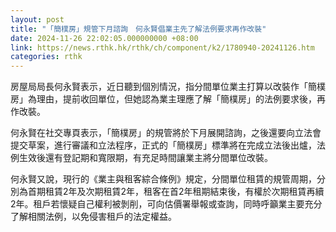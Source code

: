 ```yaml
---
layout: post
title: "「簡樸房」規管下月諮詢　何永賢倡業主先了解法例要求再作改裝"
date: 2024-11-26 22:02:05.000000000 +08:00
link: https://news.rthk.hk/rthk/ch/component/k2/1780940-20241126.htm
categories: rthk
---
```


房屋局局長何永賢表示，近日聽到個別情況，指分間單位業主打算以改裝作「簡樸房」為理由，提前收回單位，但她認為業主理應了解「簡樸房」的法例要求後，再作改裝。

何永賢在社交專頁表示，「簡樸房」的規管將於下月展開諮詢，之後還要向立法會提交草案，進行審議和立法程序，正式的「簡樸房」標準將在完成立法後出爐，法例生效後還有登記期和寬限期，有充足時間讓業主將分間單位改裝。

何永賢又說，現行的《業主與租客綜合條例》規定，分間單位租賃的規管周期，分別為首期租賃2年及次期租賃2年，租客在首2年租期結束後，有權於次期租賃再續2年。租戶若懷疑自己權利被剝削，可向估價署舉報或查詢，同時呼籲業主要充分了解相關法例，以免侵害租戶的法定權益。
